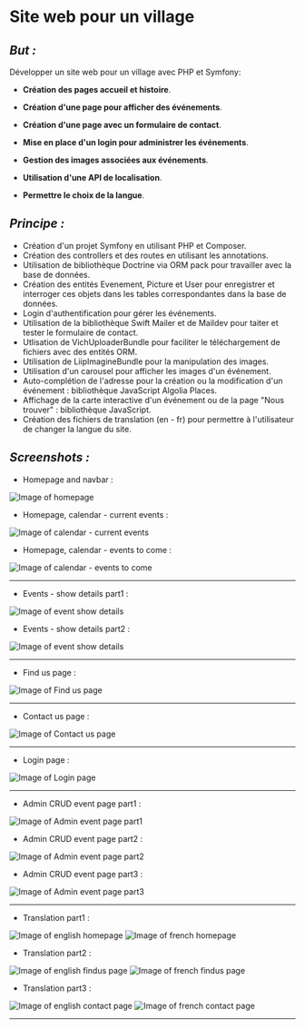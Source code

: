 Site web pour un village
========================

## _But :_

Développer un site web pour un village avec PHP et Symfony:

* **Création des pages accueil  et histoire**. 

* **Création d'une page pour afficher des événements**.

* **Création d'une page avec un formulaire de contact**.

* **Mise en place d'un login pour administrer les événements**.

* **Gestion des images associées aux événements**.

* **Utilisation d'une API de localisation**.

* **Permettre le choix de la langue**.


## _Principe :_

* Création d'un projet Symfony en utilisant PHP et Composer.
* Création des controllers et des routes en utilisant les annotations.
* Utilisation de bibliothèque Doctrine via ORM pack pour travailler avec la base de données.
* Création des entités Evenement, Picture et User pour enregistrer et interroger ces objets dans les tables correspondantes dans la base de données.
* Login d'authentification pour gérer les événements.
* Utilisation de la bibliothèque Swift Mailer et de Maildev pour taiter et tester le formulaire de contact.
* Utlisation de VichUploaderBundle pour faciliter le téléchargement de fichiers avec des entités ORM.
* Utilisation de LiipImagineBundle pour la manipulation des images.
* Utilisation d'un carousel pour afficher les images d'un événement.
* Auto-complétion de l'adresse pour la création ou la modification d'un événement : bibliothèque JavaScript Algolia Places.
* Affichage de la carte interactive d'un événement ou de la page "Nous trouver" :  bibliothèque JavaScript.
* Création des fichiers de translation (en - fr) pour permettre à l'utilisateur de changer la langue du site.

## _Screenshots :_

* Homepage and navbar :

![Image of homepage](https://github.com/ScytAl3/site-web-village/blob/master/screenshots/01-HomePage_and_navbar.png)


* Homepage, calendar - current events :

![Image of calendar - current events](https://github.com/ScytAl3/site-web-village/blob/master/screenshots/02-HomePage_currentEvents.png)


* Homepage, calendar - events to come :

![Image of calendar - events to come](https://github.com/ScytAl3/site-web-village/blob/master/screenshots/03-HomePage_toComeEvents.png)
___

* Events - show details part1 :

![Image of event show details](https://github.com/ScytAl3/site-web-village/blob/master/screenshots/04-Event_show_details_part1.png)


* Events - show details part2 :

![Image of event show details](https://github.com/ScytAl3/site-web-village/blob/master/screenshots/05-Event_show_details_part2.png)
___

* Find us page :

![Image of Find us page](https://github.com/ScytAl3/site-web-village/blob/master/screenshots/06-FindusPage.png)
___

* Contact us page :

![Image of Contact us page](https://github.com/ScytAl3/site-web-village/blob/master/screenshots/07-ContactPage.png)
___

* Login page :

![Image of Login page](https://github.com/ScytAl3/site-web-village/blob/master/screenshots/08-LoginPage.png)
___

* Admin CRUD event page part1 :

![Image of Admin event page part1](https://github.com/ScytAl3/site-web-village/blob/master/screenshots/09-Admin_Event_CRUD_part1.png)

* Admin CRUD event page part2 :

![Image of Admin event page part2](https://github.com/ScytAl3/site-web-village/blob/master/screenshots/10-Admin_Event_CRUD_part2.png)

* Admin CRUD event page part3 :

![Image of Admin event page part3](https://github.com/ScytAl3/site-web-village/blob/master/screenshots/11-Admin_Event_CRUD_part3.png)
___

* Translation part1 :

![Image of english homepage](https://github.com/ScytAl3/site-web-village/blob/master/screenshots/12.01-translation-homepage-(eng).png)
![Image of french homepage](https://github.com/ScytAl3/site-web-village/blob/master/screenshots/12.02-translation-homepage-(fr).png)

* Translation part2 :

![Image of english findus page](https://github.com/ScytAl3/site-web-village/blob/master/screenshots/13.01-translation-findus-(eng).png)
![Image of french findus page](https://github.com/ScytAl3/site-web-village/blob/master/screenshots/13.02-translation-findus-(fr).png)

* Translation part3 :

![Image of english contact page](https://github.com/ScytAl3/site-web-village/blob/master/screenshots/14.01-translation-contact-(eng).png)
![Image of french contact page](https://github.com/ScytAl3/site-web-village/blob/master/screenshots/14.02-translation-contact-(fr).png)
___

